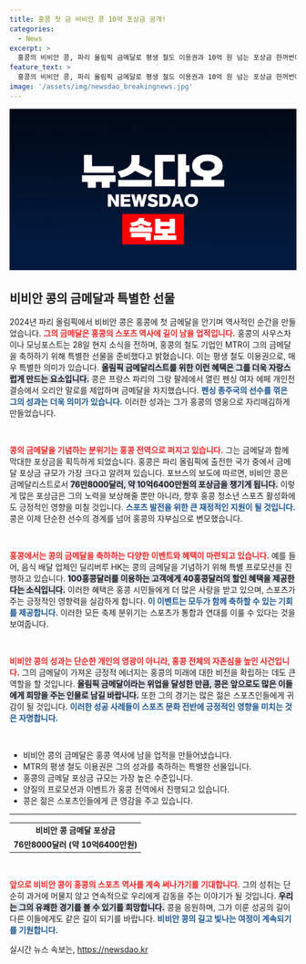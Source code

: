 ```yaml
---
title: 홍콩 첫 금 비비안 콩 10억 포상금 공개!
categories:
  - News
excerpt: >
  홍콩의 비비안 콩, 파리 올림픽 금메달로 평생 철도 이용권과 10억 원 넘는 포상금 한꺼번에 안겨! 축하 분위기 속 특별 할인 혜택까지, 홍콩이 들썩인다!
feature_text: >
  홍콩의 비비안 콩, 파리 올림픽 금메달로 평생 철도 이용권과 10억 원 넘는 포상금 한꺼번에 안겨! 축하 분위기 속 특별 할인 혜택까지, 홍콩이 들썩인다!
image: '/assets/img/newsdao_breakingnews.jpg'
---
```


<p><img src="/assets/img/newsdao_breakingnews.jpg" alt="bookingtag 속보" /></p>

<h2 data-ke-size="size26">비비안 콩의 금메달과 특별한 선물</h2>

<p data-ke-size="size16">2024년 파리 올림픽에서 비비안 콩은 홍콩에 첫 금메달을 안기며 역사적인 순간을 만들었습니다. <b><span style="color: #ee2323;">그의 금메달은 홍콩의 스포츠 역사에 길이 남을 업적입니다.</span></b> 홍콩의 사우스차이나 모닝포스트는 28일 현지 소식을 전하며, 홍콩의 철도 기업인 MTR이 그의 금메달을 축하하기 위해 특별한 선물을 준비했다고 밝혔습니다. 이는 평생 철도 이용권으로, 매우 특별한 의미가 있습니다. <b><span style="background-color: #21538527;">올림픽 금메달리스트를 위한 이런 혜택은 그를 더욱 자랑스럽게 만드는 요소입니다.</span></b> 콩은 프랑스 파리의 그랑 팔레에서 열린 펜싱 여자 에페 개인전 결승에서 오리안 말로를 제압하며 금메달을 차지했습니다. <b><span style="color: #1a5490;">펜싱 종주국의 선수를 꺾은 그의 성과는 더욱 의미가 있습니다.</span></b> 이러한 성과는 그가 홍콩의 영웅으로 자리매김하게 만들었습니다.</p>

<p data-ke-size="size16">&nbsp;</p>

<p><b><span style="color: #ee2323;">콩의 금메달을 기념하는 분위기는 홍콩 전역으로 퍼지고 있습니다.</span></b> 그는 금메달과 함께 막대한 포상금을 획득하게 되었습니다. 홍콩은 파리 올림픽에 출전한 국가 중에서 금메달 포상금 규모가 가장 크다고 알려져 있습니다. 포브스의 보도에 따르면, 비비안 콩은 금메달리스트로서 <b><span style="background-color: #21538527;">76만8000달러, 약 10억6400만원의 포상금을 챙기게 됩니다.</span></b> 이렇게 많은 포상금은 그의 노력을 보상해줄 뿐만 아니라, 향후 홍콩 청소년 스포츠 활성화에도 긍정적인 영향을 미칠 것입니다. <b><span style="color: #1a5490;">스포츠 발전을 위한 큰 재정적인 지원이 될 것입니다.</span></b> 콩은 이제 단순한 선수의 경계를 넘어 홍콩의 자부심으로 변모했습니다.</p></p>

<p data-ke-size="size16">&nbsp;</p>

<p><b><span style="color: #ee2323;">홍콩에서는 콩의 금메달을 축하하는 다양한 이벤트와 혜택이 마련되고 있습니다.</span></b> 예를 들어, 음식 배달 업체인 딜리버루 HK는 콩의 금메달을 기념하기 위해 특별 프로모션을 진행하고 있습니다. <b><span style="background-color: #21538527;">100홍콩달러를 이용하는 고객에게 40홍콩달러의 할인 혜택을 제공한다는 소식입니다.</span></b> 이러한 혜택은 홍콩 시민들에게 더 많은 사랑을 받고 있으며, 스포츠가 주는 긍정적인 영향력을 실감하게 합니다. <b><span style="color: #1a5490;">이 이벤트는 모두가 함께 축하할 수 있는 기회를 제공합니다.</span></b> 이러한 모든 축제 분위기는 스포츠가 통합과 연대를 이룰 수 있다는 것을 보여줍니다.</p></p>

<p data-ke-size="size16">&nbsp;</p>

<p><b><span style="color: #ee2323;">비비안 콩의 성과는 단순한 개인의 영광이 아니라, 홍콩 전체의 자존심을 높인 사건입니다.</span></b> 그의 금메달이 가져온 긍정적 에너지는 홍콩의 미래에 대한 비전을 확립하는 데도 큰 역할을 할 것입니다. <b><span style="background-color: #21538527;">올림픽 금메달이라는 위업을 달성한 만큼, 콩은 앞으로도 많은 이들에게 희망을 주는 인물로 남길 바랍니다.</span></b> 또한 그의 경기는 많은 젊은 스포츠인들에게 귀감이 될 것입니다. <b><span style="color: #1a5490;">이러한 성공 사례들이 스포츠 문화 전반에 긍정적인 영향을 미치는 것은 자명합니다.</span></b></p></p>

<p data-ke-size="size16">&nbsp;</p>

<ul>
  <li>비비안 콩의 금메달은 홍콩 역사에 남을 업적을 만들어냈습니다.</li>
  <li>MTR의 평생 철도 이용권은 그의 성과를 축하하는 특별한 선물입니다.</li>
  <li>홍콩의 금메달 포상금 규모는 가장 높은 수준입니다.</li>
  <li>양질의 프로모션과 이벤트가 홍콩 전역에서 진행되고 있습니다.</li>
  <li>콩은 젊은 스포츠인들에게 큰 영감을 주고 있습니다.</li>
</ul>

<hr>

<table>
  <tr>
    <td style="text-align: center; height: 17px;"><b>비비안 콩 금메달 포상금</b></td>
  </tr>
  <tr>
    <td style="text-align: center; height: 17px;"><b>76만8000달러 (약 10억6400만원)</b></td>
  </tr>
</table>

<p data-ke-size="size16">&nbsp;</p>

<p><b><span style="color: #ee2323;">앞으로 비비안 콩이 홍콩의 스포츠 역사를 계속 써나가기를 기대합니다.</span></b> 그의 성취는 단순히 과거에 머물지 않고 연속적으로 우리에게 감동을 주는 이야기가 될 것입니다. <b><span style="background-color: #21538527;">우리는 그의 유쾌한 경기를 볼 수 있기를 희망합니다.</span></b> 콩을 응원하며, 그가 이룬 성공의 길이 다른 이들에게도 같은 길이 되기를 바랍니다. <b><span style="color: #1a5490;">비비안 콩의 길고 빛나는 여정이 계속되기를 기원합니다.</span></b></p>
실시간 뉴스 속보는, <a href="https://newsdao.kr" rel="dofollow">https://newsdao.kr</a>



